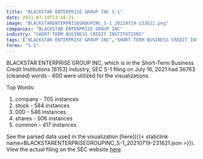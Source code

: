```yaml
---
title: "BLACKSTAR ENTERPRISE GROUP INC S-1"
date: 2021-07-19T23:16:21
image: "BLACKSTARENTERPRISEGROUPINC_S-1_20210719-231621.png"
companies: "BLACKSTAR ENTERPRISE GROUP INC"
industry: "SHORT-TERM BUSINESS CREDIT INSTITUTIONS"
tags: ["BLACKSTAR ENTERPRISE GROUP INC","SHORT-TERM BUSINESS CREDIT INSTITUTIONS","07-16-2021","S-1"]
forms: "S-1"
---
```

BLACKSTAR ENTERPRISE GROUP INC, which is in the Short-Term Business Credit Institutions [6153] industry, SEC S-1 filing on July 16, 2021 had 36763 (cleaned) words - 600 were utilized for the visualizations.

Top Words:
1. company - 705 instances
2. stock - 584 instances
3. 000 - 546 instances
4. shares - 506 instances
5. common - 417 instances


See the parsed data used in the visualization [here]({{< staticlink name=BLACKSTARENTERPRISEGROUPINC_S-1_20210719-231621.json >}}).  
View the actual filing on the SEC website [here](https://www.sec.gov/Archives/edgar/data/1483646/0001065949-21-000114.txt)